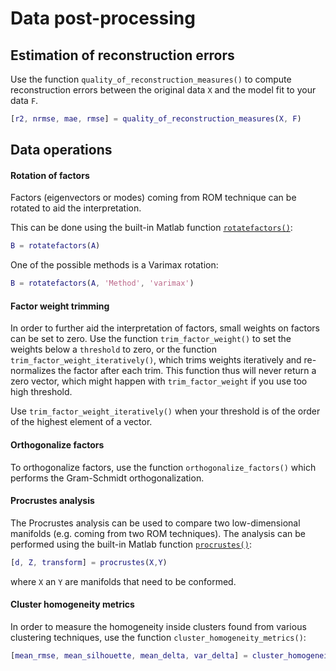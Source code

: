 # Data post-processing

## Estimation of reconstruction errors

Use the function `quality_of_reconstruction_measures()` to compute reconstruction errors between the original data `X` and the model fit to your data `F`.

```matlab
[r2, nrmse, mae, rmse] = quality_of_reconstruction_measures(X, F)
```

## Data operations

#### Rotation of factors

Factors (eigenvectors or modes) coming from ROM technique can be rotated to aid the interpretation.

This can be done using the built-in Matlab function [`rotatefactors()`](https://nl.mathworks.com/help/stats/rotatefactors.html):

```Matlab
B = rotatefactors(A)
```

One of the possible methods is a Varimax rotation:

```Matlab
B = rotatefactors(A, 'Method', 'varimax')
```

#### Factor weight trimming

In order to further aid the interpretation of factors, small weights on factors can be set to zero. Use the function `trim_factor_weight()` to set the weights below a `threshold` to zero, or the function `trim_factor_weight_iteratively()`, which trims weights iteratively and re-normalizes the factor after each trim. This function thus will never return a zero vector, which might happen with `trim_factor_weight` if you use too high threshold.

Use `trim_factor_weight_iteratively()` when your threshold is of the order of the highest element of a vector.

#### Orthogonalize factors

To orthogonalize factors, use the function `orthogonalize_factors()` which performs the Gram-Schmidt orthogonalization.

#### Procrustes analysis

The Procrustes analysis can be used to compare two low-dimensional manifolds (e.g. coming from two ROM techniques). The analysis can be performed using the built-in Matlab function [`procrustes()`](https://nl.mathworks.com/help/stats/procrustes.html):

```Matlab
[d, Z, transform] = procrustes(X,Y)
```

where `X` an `Y` are manifolds that need to be conformed.

#### Cluster homogeneity metrics

In order to measure the homogeneity inside clusters found from various clustering techniques, use the function `cluster_homogeneity_metrics()`:

```Matlab
[mean_rmse, mean_silhouette, mean_delta, var_delta] = cluster_homogeneity_metrics(X, idx, n_pcs, cent_crit, scal_crit)
```

